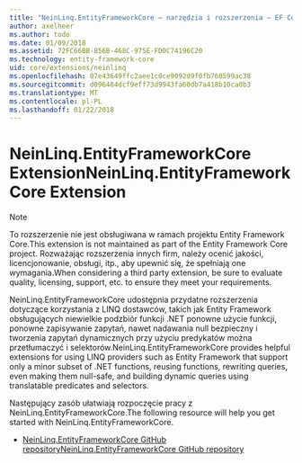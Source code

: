 ```yaml
---
title: "NeinLinq.EntityFrameworkCore — narzędzia i rozszerzenia — EF Core"
author: axelheer
ms.author: todo
ms.date: 01/09/2018
ms.assetid: 72FC66BB-856B-468C-975E-FD0C74196C20
ms.technology: entity-framework-core
uid: core/extensions/neinlinq
ms.openlocfilehash: 07e43649ffc2aee1c0ce9092d9f0fb760599ac38
ms.sourcegitcommit: d096484dcf9eff73d9943fa60db7a418b10ca0b3
ms.translationtype: MT
ms.contentlocale: pl-PL
ms.lasthandoff: 01/22/2018
---
```

# <a name="neinlinqentityframeworkcore-extension"></a><span data-ttu-id="3e8e6-102">NeinLinq.EntityFrameworkCore Extension</span><span class="sxs-lookup"><span data-stu-id="3e8e6-102">NeinLinq.EntityFrameworkCore Extension</span></span>

> [!NOTE]  
> <span data-ttu-id="3e8e6-103">To rozszerzenie nie jest obsługiwana w ramach projektu Entity Framework Core.</span><span class="sxs-lookup"><span data-stu-id="3e8e6-103">This extension is not maintained as part of the Entity Framework Core project.</span></span> <span data-ttu-id="3e8e6-104">Rozważając rozszerzenia innych firm, należy ocenić jakości, licencjonowanie, obsługi, itp., aby upewnić się, że spełniają one wymagania.</span><span class="sxs-lookup"><span data-stu-id="3e8e6-104">When considering a third party extension, be sure to evaluate quality, licensing, support, etc. to ensure they meet your requirements.</span></span>

<span data-ttu-id="3e8e6-105">NeinLinq.EntityFrameworkCore udostępnia przydatne rozszerzenia dotyczące korzystania z LINQ dostawców, takich jak Entity Framework obsługujących niewielkie podzbiór funkcji .NET ponowne użycie funkcji, ponowne zapisywanie zapytań, nawet nadawania null bezpieczny i tworzenia zapytań dynamicznych przy użyciu predykatów można przetłumaczyć i selektorów.</span><span class="sxs-lookup"><span data-stu-id="3e8e6-105">NeinLinq.EntityFrameworkCore provides helpful extensions for using LINQ providers such as Entity Framework that support only a minor subset of .NET functions, reusing functions, rewriting queries, even making them null-safe, and building dynamic queries using translatable predicates and selectors.</span></span>

<span data-ttu-id="3e8e6-106">Następujący zasób ułatwiają rozpoczęcie pracy z NeinLinq.EntityFrameworkCore.</span><span class="sxs-lookup"><span data-stu-id="3e8e6-106">The following resource will help you get started with NeinLinq.EntityFrameworkCore.</span></span>
* [<span data-ttu-id="3e8e6-107">NeinLinq.EntityFrameworkCore GitHub repository</span><span class="sxs-lookup"><span data-stu-id="3e8e6-107">NeinLinq.EntityFrameworkCore GitHub repository</span></span>](https://github.com/axelheer/nein-linq/)
